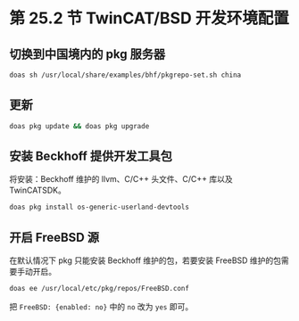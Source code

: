 # 第 25.2 节 TwinCAT/BSD 开发环境配置

## 切换到中国境内的 pkg 服务器

```sh
doas sh /usr/local/share/examples/bhf/pkgrepo-set.sh china
```

## 更新

```sh
doas pkg update && doas pkg upgrade
```

## 安装 Beckhoff 提供开发工具包

将安装：Beckhoff 维护的 llvm、C/C++ 头文件、C/C++ 库以及 TwinCATSDK。

```sh
doas pkg install os-generic-userland-devtools
```

## 开启 FreeBSD 源

在默认情况下 pkg 只能安装 Beckhoff 维护的包，若要安装 FreeBSD 维护的包需要手动开启。

```sh
doas ee /usr/local/etc/pkg/repos/FreeBSD.conf
```

把 `FreeBSD: {enabled: no}` 中的 `no` 改为 `yes` 即可。
